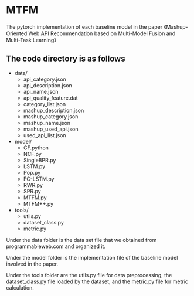 # MTFM
The pytorch implementation of each baseline model in the paper 《Mashup-Oriented Web API Recommendation based on Multi-Model Fusion and Multi-Task Learning》

## The code directory is as follows
* data/
  * api_category.json
  * api_description.json
  * api_name.json
  * api_quality_feature.dat
  * category_list.json
  * mashup_description.json
  * mashup_category.json
  * mashup_name.json
  * mashup_used_api.json
  * used_api_list.json
* model/
  * CF.python
  * NCF.py
  * SingleBPR.py
  * LSTM.py
  * Pop.py
  * FC-LSTM.py
  * RWR.py
  * SPR.py
  * MTFM.py
  * MTFM++.py
* tools/
  * utils.py
  * dataset_class.py
  * metric.py

Under the data folder is the data set file that we obtained from programmableweb.com and organized it.

Under the model folder is the implementation file of the baseline model involved in the paper.

Under the tools folder are the utils.py file for data preprocessing, the dataset_class.py file loaded by the dataset, and the metric.py file for metric calculation.
